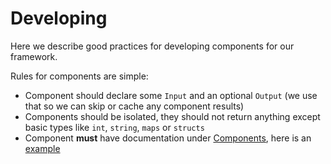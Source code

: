# Developing

Here we describe good practices for developing components for our framework.

Rules for components are simple:
- Component should declare some `Input` and an optional `Output` (we use that so we can skip or cache any component results)
- Components should be isolated, they should not return anything except basic types like `int`, `string`, `maps` or `structs`
- Component **must** have documentation under [Components](./framework/components/overview.md), here is an [example](./framework/components/blockchains/anvil.md)
